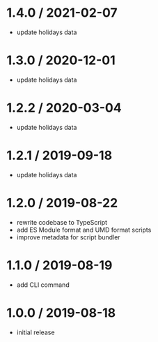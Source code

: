 # 1.4.0 / 2021-02-07

- update holidays data

# 1.3.0 / 2020-12-01

- update holidays data

# 1.2.2 / 2020-03-04

- update holidays data

# 1.2.1 / 2019-09-18

- update holidays data

# 1.2.0 / 2019-08-22

- rewrite codebase to TypeScript
- add ES Module format and UMD format scripts
- improve metadata for script bundler

# 1.1.0 / 2019-08-19

- add CLI command

# 1.0.0 / 2019-08-18

- initial release
